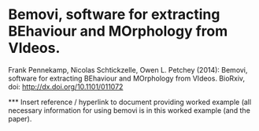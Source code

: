 Bemovi, software for extracting BEhaviour and MOrphology from VIdeos.
=============================================================================
Frank Pennekamp, Nicolas Schtickzelle, Owen L. Petchey (2014): Bemovi, software for extracting BEhaviour and MOrphology from VIdeos. BioRxiv, doi: http://dx.doi.org/10.1101/011072

*** Insert reference / hyperlink to document providing worked example (all necessary information for using bemovi is in this worked example (and the paper).
